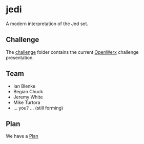 # jedi

A modern interpretation of the Jed set.

## Challenge

The [challenge](challenge/) folder contains the current [OpenWerx](http://www.sofwerx.org/event/openwerx_event/) challenge presentation.

## Team

- Ian Blenke
- Begian Chuck
- Jeremy White
- Mike Turtora
- ... you? ... (still forming)

## Plan

We have a [Plan](Plan.md)


